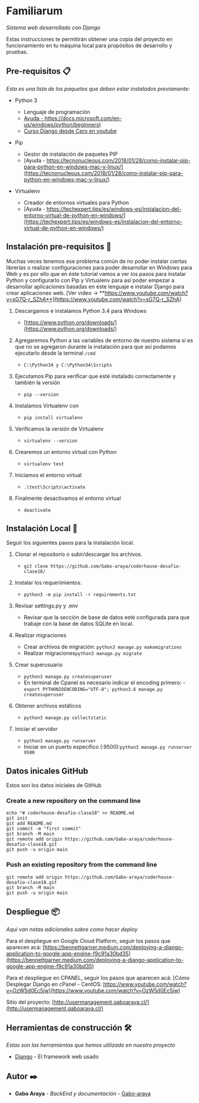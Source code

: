 # Familiarum

_Sistema web desarrollado con Django_

Estas instrucciones te permitirán obtener una copia del proyecto en funcionamiento en tu máquina local para propósitos de desarrollo y pruebas.

## Pre-requisitos 📋

_Esta es una lista de los paquetes que deben estar instalados previamente:_

* Python 3
	- Lenguaje de programación
	- [Ayuda - https://docs.microsoft.com/en-us/windows/python/beginners)](https://docs.microsoft.com/en-us/windows/python/beginners)
	- [Curso Django desde Cero en youtube](https://www.youtube.com/watch?v=vo4VF3neyrs)

* Pip
	- Gestor de instalación de paquetes PIP
	- [Ayuda - https://tecnonucleous.com/2018/01/28/como-instalar-pip-para-python-en-windows-mac-y-linux/](https://tecnonucleous.com/2018/01/28/como-instalar-pip-para-python-en-windows-mac-y-linux/)
* Virtualenv
	- Creador de entornos virtuales para Python
	- [Ayuda - https://techexpert.tips/es/windows-es/instalacion-del-entorno-virtual-de-python-en-windows/](https://techexpert.tips/es/windows-es/instalacion-del-entorno-virtual-de-python-en-windows/)

## Instalación pre-requisitos 🔧

Muchas veces tenemos ese problema común de no poder instalar ciertas librerías o realizar configuraciones para poder desarrollar en Windows para Web y es por ello que en éste tutorial vamos a ver los pasos para instalar Python y configurarlo con Pip y Virtualenv para así poder empezar a desarrollar aplicaciones basadas en éste lenguaje e instalar Django para crear aplicaciones web. [Ver video -> **https://www.youtube.com/watch?v=sG7Q-r_SZhA**](https://www.youtube.com/watch?v=sG7Q-r_SZhA)

1. Descargamos e instalamos Python 3.4 para Windows
	- [https://www.python.org/downloads/](https://www.python.org/downloads/)

2. Agregaremos Python a las variables de entorno de nuestro sistema si es que no se agregaron durante la instalación para que así podamos ejecutarlo desde la terminal `/cmd`
	- `C:\Python34 y C:\Python34\Scripts`

3. Ejecutamos Pip para verificar que esté instalado correctamente y también la versión
	- `pip --version`

4. Instalamos Virtualenv con
	- `pip install virtualenv`

5. Verificamos la versión de Virtualenv
	- `virtualenv --version`

6. Crearemos un entorno virtual con Python
	- `virtualenv test`

7. Iniciamos el entorno virtual
	- `.\test\Scripts\activate`

8. Finalmente desactivamos el entorno virtual
	- `deactivate`

## Instalación Local 🚀

Seguir los siguientes pasos para la instalación local.

1. Clonar el repositorio o subir/descargar los archivos.

	- `git clone https://github.com/Gabo-araya/coderhouse-desafio-clase18/`

2. Instalar los requerimientos.

	- `python3 -m pip install -r requirements.txt`

3. Revisar settings.py y .env
	- Revisar que la sección de base de datos esté configurada para que trabaje con la base de datos SQLite en local.

3. Realizar migraciones
	- Crear archivos de migración: `python3 manage.py makemigrations`
	- Realizar migraciones`python3 manage.py migrate`

4. Crear superusuario
	- `python3 manage.py createsuperuser`
	- En terminal de Cpanel es necesario indicar el encoding primero: 
		-`export PYTHONIOENCODING="UTF-8"; python3.6 manage.py createsuperuser`

5. Obtener archivos estáticos
	- `python3 manage.py collectstatic`

6. Iniciar el servidor
	- `python3 manage.py runserver`
	- Iniciar en un puerto específico (:9500):`python3 manage.py runserver 9500`

## Datos inicales GitHub

Estos son los datos iniciales de GitHub


### Create a new repository on the command line

	echo "# coderhouse-desafio-clase18" >> README.md
	git init
	git add README.md
	git commit -m "first commit"
	git branch -M main
	git remote add origin https://github.com/Gabo-araya/coderhouse-desafio-clase18.git
	git push -u origin main

### Push an existing repository from the command line

	git remote add origin https://github.com/Gabo-araya/coderhouse-desafio-clase18.git
	git branch -M main
	git push -u origin main

## Despliegue 📦

_Aquí van notas adicionales sobre como hacer deploy_

Para el despliegue en Google Cloud Platform, seguir los pasos que aparecen acá: [https://bennettgarner.medium.com/deploying-a-django-application-to-google-app-engine-f9c91a30bd35](https://bennettgarner.medium.com/deploying-a-django-application-to-google-app-engine-f9c91a30bd35)

Para el despliegue en CPANEL, seguir los pasos que aparecen acá: [Cómo Desplegar Django en cPanel - CentOS: https://www.youtube.com/watch?v=OzW5d0Ec5jw](https://www.youtube.com/watch?v=OzW5d0Ec5jw)

Sitio del proyecto: [http://usermanagement.gaboaraya.cl/](http://usermanagement.gaboaraya.cl/)

## Herramientas de construcción 🛠️

_Estas son las herramientas que hemos utilizado en nuestro proyecto_

* [Django](https://www.djangoproject.com/) - El framework web usado


## Autor ✒️

* **Gabo Araya** - *BackEnd y documentación* - [Gabo-araya](https://github.com/Gabo-araya/)



